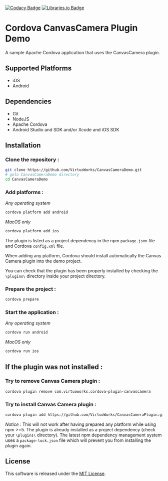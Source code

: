 [![Codacy Badge][codacy-image]][codacy-url]
[![Libraries.io Badge][libraries-io-image]][libraries-io-url]
# Cordova CanvasCamera Plugin Demo

A sample Apache Cordova application that uses the CanvasCamera plugin.

## Supported Platforms

- iOS
- Android

## Dependencies

- Git
- NodeJS
- Apache Cordova
- Android Studio and SDK and/or Xcode and iOS SDK

## Installation

### Clone the repository :

```bash
git clone https://github.com/VirtuoWorks/CanvasCameraDemo.git
# goto CanvasCameraDemo directory
cd CanvasCameraDemo
```

### Add platforms :

*Any operating system*
```bash
cordova platform add android
```

*MacOS only*
```bash
cordova platform add ios
```

The plugin is listed as a project dependency in the npm ```package.json``` file and Cordova ```config.xml``` file.

When adding any platform, Cordova should install automatically the Canvas Camera plugin into the demo project.

You can check that the plugin has been properly installed by checking the ```\plugins\``` directory inside your project directory.

### Prepare the project :

```bash
cordova prepare
```

### Start the application :

*Any operating system*

```bash
cordova run android
```

*MacOS only*

```bash
cordova run ios
```

## If the plugin was not installed :

### Try to remove Canvas Camera plugin :

```bash
cordova plugin remove com.virtuoworks.cordova-plugin-canvascamera
```

### Try to install Canvas Camera plugin :

```bash
cordova plugin add https://github.com/VirtuoWorks/CanvasCameraPlugin.git && cordova prepare
```

*Notice :* This will not work after having prepared any platform while using npm >=5. The plugin is already installed as a project dependency (check your ```\plugins\``` directory). The latest npm dependency management system uses a ```package-lock.json``` file which will prevent you from installing the plugin again.

## License

This software is released under the [MIT License](LICENSE).

[codacy-image]: https://app.codacy.com/project/badge/Grade/457a91536ddb4113831d8da421ca33f4
[codacy-url]: https://www.codacy.com/gh/VirtuoWorks/CanvasCameraDemo/dashboard?utm_source=github.com&amp;utm_medium=referral&amp;utm_content=VirtuoWorks/CanvasCameraDemo&amp;utm_campaign=Badge_Grade
[libraries-io-image]: https://img.shields.io/librariesio/github/VirtuoWorks/CanvasCameraDemo
[libraries-io-url]: https://libraries.io/github/VirtuoWorks/CanvasCameraDemo
